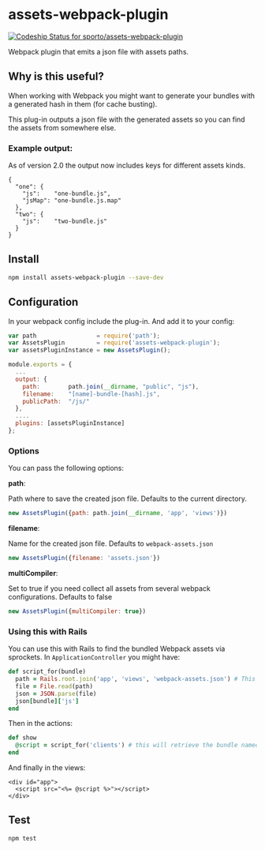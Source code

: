 assets-webpack-plugin
=====================

[ ![Codeship Status for sporto/assets-webpack-plugin](https://codeship.com/projects/c9171f30-f64d-0132-8e3e-02d99c35d383/status?branch=master)](https://codeship.com/projects/85994)

Webpack plugin that emits a json file with assets paths.

## Why is this useful?

When working with Webpack you might want to generate your bundles with a generated hash in them (for cache busting).

This plug-in outputs a json file with the generated assets so you can find the assets from somewhere else.

### Example output:

As of version 2.0 the output now includes keys for different assets kinds.

```
{
  "one": {
    "js":    "one-bundle.js",
    "jsMap": "one-bundle.js.map"
  },
  "two": {
    "js":    "two-bundle.js"
  }
}
```

## Install

```sh
npm install assets-webpack-plugin --save-dev
```

## Configuration

In your webpack config include the plug-in. And add it to your config:

```js
var path                 = require('path');
var AssetsPlugin         = require('assets-webpack-plugin');
var assetsPluginInstance = new AssetsPlugin();

module.exports = {
  ...
  output: {
    path:        path.join(__dirname, "public", "js"),
    filename:    "[name]-bundle-[hash].js",
    publicPath:  "/js/"
  },
  ....
  plugins: [assetsPluginInstance]
};  
```

### Options

You can pass the following options:

__path__: 

Path where to save the created json file. Defaults to the current directory.

```js
new AssetsPlugin({path: path.join(__dirname, 'app', 'views')})
```

__filename__: 

Name for the created json file. Defaults to `webpack-assets.json`

```js
new AssetsPlugin({filename: 'assets.json'})
```

__multiCompiler__:

Set to true if you need collect all assets from several webpack configurations. Defaults to false

```js
new AssetsPlugin({multiCompiler: true})
```

### Using this with Rails

You can use this with Rails to find the bundled Webpack assets via sprockets. In `ApplicationController` you might have:

```ruby
def script_for(bundle)
  path = Rails.root.join('app', 'views', 'webpack-assets.json') # This is the file generated by the plug-in
  file = File.read(path)
  json = JSON.parse(file)
  json[bundle]['js']
end
```

Then in the actions:

```ruby
def show
  @script = script_for('clients') # this will retrieve the bundle named 'clients'
end
```

And finally in the views:

```erb
<div id="app">
  <script src="<%= @script %>"></script>
</div>
```

## Test

```sh
npm test
```
